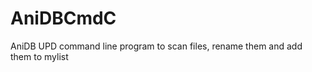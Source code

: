 AniDBCmdC
=========

AniDB UPD command line program to scan files, rename them and add them to mylist
